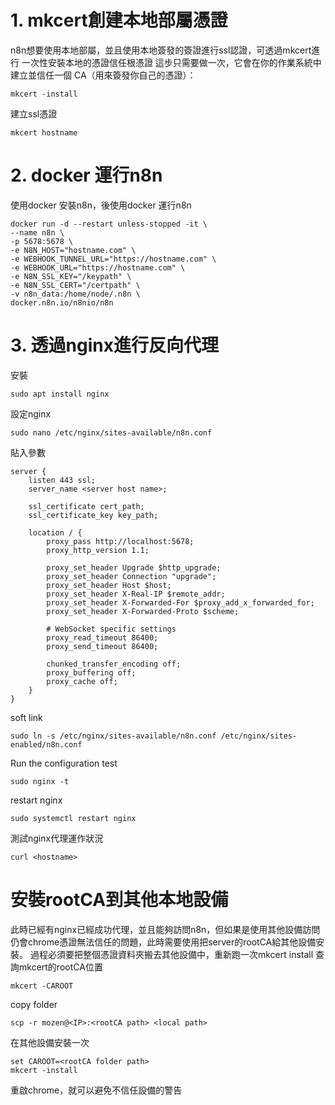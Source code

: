 # 1. mkcert創建本地部屬憑證
n8n想要使用本地部屬，並且使用本地簽發的簽證進行ssl認證，可透過mkcert進行
一次性安裝本地的憑證信任根憑證
這步只需要做一次，它會在你的作業系統中建立並信任一個 CA（用來簽發你自己的憑證）：
```
mkcert -install
```

建立ssl憑證
```
mkcert hostname
```

# 2. docker 運行n8n
使用docker 安裝n8n，後使用docker 運行n8n
```
docker run -d --restart unless-stopped -it \
--name n8n \
-p 5678:5678 \
-e N8N_HOST="hostname.com" \
-e WEBHOOK_TUNNEL_URL="https://hostname.com" \
-e WEBHOOK_URL="https://hostname.com" \
-e N8N_SSL_KEY="/keypath" \
-e N8N_SSL_CERT="/certpath" \
-v n8n_data:/home/node/.n8n \
docker.n8n.io/n8nio/n8n
```


# 3. 透過nginx進行反向代理
安裝
```
sudo apt install nginx
```
設定nginx
```
sudo nano /etc/nginx/sites-available/n8n.conf
```
貼入參數
```
server {
    listen 443 ssl;
    server_name <server host name>;

    ssl_certificate cert_path;
    ssl_certificate_key key_path;

    location / {
        proxy_pass http://localhost:5678;
        proxy_http_version 1.1;

        proxy_set_header Upgrade $http_upgrade;
        proxy_set_header Connection "upgrade";
        proxy_set_header Host $host;
        proxy_set_header X-Real-IP $remote_addr;
        proxy_set_header X-Forwarded-For $proxy_add_x_forwarded_for;
        proxy_set_header X-Forwarded-Proto $scheme;
        
        # WebSocket specific settings
        proxy_read_timeout 86400;
        proxy_send_timeout 86400;

        chunked_transfer_encoding off;
        proxy_buffering off;
        proxy_cache off;
    }
}

```

soft link
```
sudo ln -s /etc/nginx/sites-available/n8n.conf /etc/nginx/sites-enabled/n8n.conf
```
Run the configuration test
```
sudo nginx -t
```
restart nginx
```
sudo systemctl restart nginx
```

測試nginx代理運作狀況
```
curl <hostname>
```

# 安裝rootCA到其他本地設備
此時已經有nginx已經成功代理，並且能夠訪問n8n，但如果是使用其他設備訪問仍會chrome憑證無法信任的問題，此時需要使用把server的rootCA給其他設備安裝。
過程必須要把整個憑證資料夾搬去其他設備中，重新跑一次mkcert install
查詢mkcert的rootCA位置
```
mkcert -CAROOT
```
copy folder
```
scp -r mozen@<IP>:<rootCA path> <local path>
```

在其他設備安裝一次
```
set CAROOT=<rootCA folder path>
mkcert -install
```

重啟chrome，就可以避免不信任設備的警告